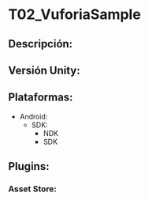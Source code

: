 # T02_VuforiaSample

## Descripción:

## Versión Unity:

## Plataformas:
  - Android:
    - SDK:
      - NDK
      - SDK

## Plugins:

### Asset Store:
